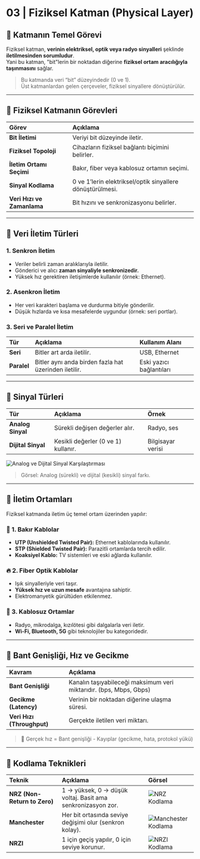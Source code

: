 # 03 | Fiziksel Katman (Physical Layer)

## 🔹 Katmanın Temel Görevi

Fiziksel katman, **verinin elektriksel, optik veya radyo sinyalleri** şeklinde **iletilmesinden sorumludur**.  
Yani bu katman, "bit"lerin bir noktadan diğerine **fiziksel ortam aracılığıyla taşınmasını** sağlar.

> Bu katmanda veri “bit” düzeyindedir (0 ve 1).  
> Üst katmanlardan gelen çerçeveler, fiziksel sinyallere dönüştürülür.

---

## 🔹 Fiziksel Katmanın Görevleri

| Görev | Açıklama |
|:--|:--|
| **Bit İletimi** | Veriyi bit düzeyinde iletir. |
| **Fiziksel Topoloji** | Cihazların fiziksel bağlantı biçimini belirler. |
| **İletim Ortamı Seçimi** | Bakır, fiber veya kablosuz ortamın seçimi. |
| **Sinyal Kodlama** | 0 ve 1’lerin elektriksel/optik sinyallere dönüştürülmesi. |
| **Veri Hızı ve Zamanlama** | Bit hızını ve senkronizasyonu belirler. |

---

## 🔹 Veri İletim Türleri

### 1. **Senkron İletim**
- Veriler belirli zaman aralıklarıyla iletilir.  
- Gönderici ve alıcı **zaman sinyaliyle senkronizedir.**  
- Yüksek hız gerektiren iletişimlerde kullanılır (örnek: Ethernet).

### 2. **Asenkron İletim**
- Her veri karakteri başlama ve durdurma bitiyle gönderilir.  
- Düşük hızlarda ve kısa mesafelerde uygundur (örnek: seri portlar).

### 3. **Seri ve Paralel İletim**
| Tür | Açıklama | Kullanım Alanı |
|:--|:--|:--|
| **Seri** | Bitler art arda iletilir. | USB, Ethernet |
| **Paralel** | Bitler aynı anda birden fazla hat üzerinden iletilir. | Eski yazıcı bağlantıları |

---

## 🔹 Sinyal Türleri

| Tür | Açıklama | Örnek |
|:--|:--|:--|
| **Analog Sinyal** | Sürekli değişen değerler alır. | Radyo, ses |
| **Dijital Sinyal** | Kesikli değerler (0 ve 1) kullanır. | Bilgisayar verisi |

![Analog ve Dijital Sinyal Karşılaştırması](https://upload.wikimedia.org/wikipedia/commons/thumb/8/8d/Analogue_vs_digital_wave.svg/640px-Analogue_vs_digital_wave.svg.png)
> Görsel: Analog (sürekli) ve dijital (kesikli) sinyal farkı.

---

## 🔹 İletim Ortamları

Fiziksel katmanda iletim üç temel ortam üzerinden yapılır:

### 🧵 1. **Bakır Kablolar**
- **UTP (Unshielded Twisted Pair):** Ethernet kablolarında kullanılır.  
- **STP (Shielded Twisted Pair):** Parazitli ortamlarda tercih edilir.  
- **Koaksiyel Kablo:** TV sistemleri ve eski ağlarda kullanılır.

### 🔥 2. **Fiber Optik Kablolar**
- Işık sinyalleriyle veri taşır.  
- **Yüksek hız ve uzun mesafe** avantajına sahiptir.  
- Elektromanyetik gürültüden etkilenmez.

### 📡 3. **Kablosuz Ortamlar**
- Radyo, mikrodalga, kızılötesi gibi dalgalarla veri iletir.  
- **Wi-Fi, Bluetooth, 5G** gibi teknolojiler bu kategoridedir.

---

## 🔹 Bant Genişliği, Hız ve Gecikme

| Kavram | Açıklama |
|:--|:--|
| **Bant Genişliği** | Kanalın taşıyabileceği maksimum veri miktarıdır. (bps, Mbps, Gbps) |
| **Gecikme (Latency)** | Verinin bir noktadan diğerine ulaşma süresi. |
| **Veri Hızı (Throughput)** | Gerçekte iletilen veri miktarı. |

> 📘 Gerçek hız = Bant genişliği - Kayıplar (gecikme, hata, protokol yükü)

---

## 🔹 Kodlama Teknikleri

| Teknik | Açıklama | Görsel |
|:--|:--|:--|
| **NRZ (Non-Return to Zero)** | 1 → yüksek, 0 → düşük voltaj. Basit ama senkronizasyon zor. | ![NRZ Kodlama](https://upload.wikimedia.org/wikipedia/commons/thumb/5/52/NRZ_encoding.svg/640px-NRZ_encoding.svg.png) |
| **Manchester** | Her bit ortasında seviye değişimi olur (senkron kolay). | ![Manchester Kodlama](https://upload.wikimedia.org/wikipedia/commons/thumb/8/8b/Manchester_encoding_both_conventions.svg/640px-Manchester_encoding_both_conventions.svg.png) |
| **NRZI** | 1 için geçiş yapılır, 0 için seviye korunur. | ![NRZI Kodlama](https://upload.wikimedia.org/wikipedia/commons/thumb/1/14/NRZI_encoding.svg/640px-NRZI_encoding.svg.png) |



